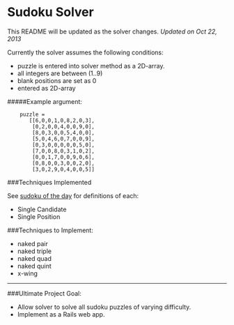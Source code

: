 Sudoku Solver
=============

This README will be updated as the solver changes. *Updated on Oct 22, 2013*

Currently the solver assumes the following conditions:

  - puzzle is entered into solver method as a 2D-array. 
  - all integers are between (1..9)
  - blank positions are set as 0
  - entered as 2D-array
 
#####Example argument:

        puzzle = 
           [[6,0,0,1,0,8,2,0,3],
            [0,2,0,0,4,0,0,9,0],
            [8,0,3,0,0,5,4,0,0],
            [5,0,4,6,0,7,0,0,9],
            [0,3,0,0,0,0,0,5,0],
            [7,0,0,8,0,3,1,0,2],
            [0,0,1,7,0,0,9,0,6],
            [0,8,0,0,3,0,0,2,0],
            [3,0,2,9,0,4,0,0,5]]


###Techniques Implemented


See [sudoku of the day](http://www.sudokuoftheday.com/pages/techniques-overview.php) for definitions of each: 

- Single Candidate
- Single Position


###Techniques to Implement:

- naked pair
- naked triple
- naked quad
- naked quint
- x-wing

* * * 

###Ultimate Project Goal:

- Allow solver to solve all sudoku puzzles of varying difficulty.
- Implement as a Rails web app.
    